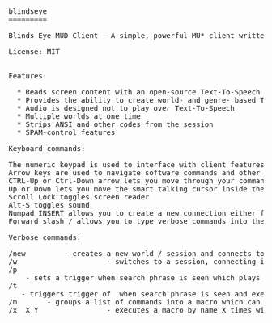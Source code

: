 <pre>

blindseye
=========

Blinds Eye MUD Client - A simple, powerful MU* client written for the seeing impaired that can be used by the non-seeing impaired.

License: MIT


Features:

  * Reads screen content with an open-source Text-To-Speech
  * Provides the ability to create world- and genre- based Triggers that can play audio on disk when triggered.
  * Audio is designed not to play over Text-To-Speech
  * Multiple worlds at one time
  * Strips ANSI and other codes from the session
  * SPAM-control features
 
Keyboard commands:

The numeric keypad is used to interface with client features.
Arrow keys are used to navigate software commands and other options.
CTRL-Up or Ctrl-Down arrow lets you move through your command accumulation buffer
Up or Down lets you move the smart talking cursor inside the output window
Scroll Lock toggles screen reader
Alt-S toggles sound
Numpad INSERT allows you to create a new connection either from a defined or a new game.
Forward slash / allows you to type verbose commands into the client (see below)

Verbose commands:

/new <name> <ip> <port>      - creates a new world / session and connects to it
/w <name>                    - switches to a session, connecting if it is not connected, if it is defined
/p <name> <file> <search>    - sets a trigger when search phrase is seen which plays a file by name in the Samples directory (see below)
/t <name> <macro> <search>   - triggers trigger of <name> when search phrase is seen and executes command by name
/m <name> <command;list>     - groups a list of commands into a macro which can be triggered by name, cannot override a verbose command
/x <name> X Y                - executes a macro by name X times with an interstitial delay of Y (default 1 second)

</pre>
